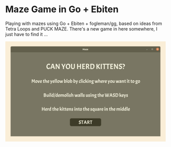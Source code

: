# Maze Game in Go + Ebiten

Playing with mazes using Go + Ebiten + fogleman/gg, based on ideas from Tetra Loops and PUCK MAZE.
There's a new game in here somewhere, I just have to find it ...

![Screenshot](https://github.com/oddstream/gomaze/blob/main/screenshots/screenshot1.png "Screenshot")
